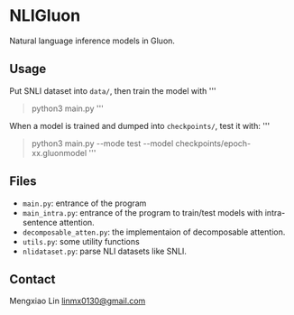 # NLIGluon
Natural language inference models in Gluon.

## Usage
Put SNLI dataset into `data/`, then train the model with
'''
> python3 main.py
'''

When a model is trained and dumped into `checkpoints/`, test it with:
'''
> python3 main.py --mode test --model checkpoints/epoch-xx.gluonmodel
'''

## Files
* `main.py`: entrance of the program
* `main_intra.py`: entrance of the program to train/test models with intra-sentence attention.
* `decomposable_atten.py`: the implementaion of decomposable attention.
* `utils.py`: some utility functions
* `nlidataset.py`: parse NLI datasets like SNLI.

## Contact
Mengxiao Lin <linmx0130@gmail.com>

